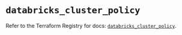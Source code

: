 # `databricks_cluster_policy`

Refer to the Terraform Registry for docs: [`databricks_cluster_policy`](https://registry.terraform.io/providers/databricks/databricks/1.46.0/docs/resources/cluster_policy).
